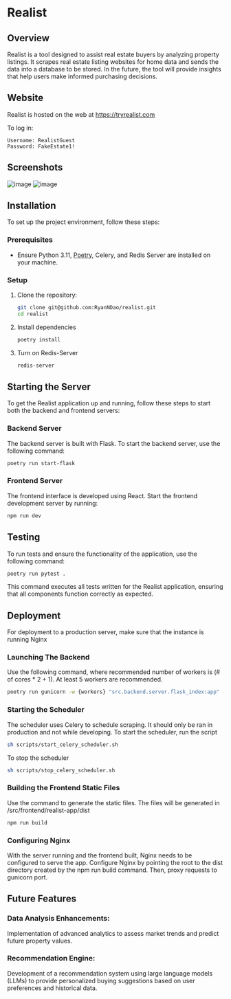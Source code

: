 # Realist

## Overview
Realist is a tool designed to assist real estate buyers by analyzing property listings. It scrapes real estate listing websites for home data and sends the data into a database to be stored. In the future, the tool will provide insights that help users make informed purchasing decisions.

## Website
Realist is hosted on the web at https://tryrealist.com

To log in:
```
Username: RealistGuest
Password: FakeEstate1!
```

## Screenshots
![image](https://github.com/user-attachments/assets/d4413929-fa3d-4420-a6a2-92feec53de43)
![image](https://github.com/user-attachments/assets/0b877beb-32dc-4d3e-bf45-ad24839ba3d4)


## Installation

To set up the project environment, follow these steps:

### Prerequisites
- Ensure Python 3.11, [Poetry](https://python-poetry.org/docs/), Celery, and Redis Server are installed on your machine.

### Setup
1. Clone the repository:
    ```bash
    git clone git@github.com:RyanNDao/realist.git
    cd realist
    ```
2. Install dependencies
    ```bash
    poetry install
    ```
3. Turn on Redis-Server
    ```bash
    redis-server

    ```

## Starting the Server

To get the Realist application up and running, follow these steps to start both the backend and frontend servers:

### Backend Server
The backend server is built with Flask. To start the backend server, use the following command:
```bash
poetry run start-flask
```

### Frontend Server
The frontend interface is developed using React. Start the frontend development server by running:
```bash
npm run dev
```

## Testing
To run tests and ensure the functionality of the application, use the following command:
``` bash
poetry run pytest .
```
This command executes all tests written for the Realist application, ensuring that all components function correctly as expected.

## Deployment
For deployment to a production server, make sure that the instance is running Nginx

### Launching The Backend
Use the following command, where recommended number of workers is (# of cores * 2 + 1). At least 5 workers are recommended. 
``` bash
poetry run gunicorn -w {workers} "src.backend.server.flask_index:app" --bind 0.0.0.0:8000 --log-file ./gunicorn.log
```

### Starting the Scheduler
The scheduler uses Celery to schedule scraping. It should only be ran in production and not while developing. To start the scheduler,
run the script
``` bash
sh scripts/start_celery_scheduler.sh
```
To stop the scheduler
``` bash
sh scripts/stop_celery_scheduler.sh
```
### Building the Frontend Static Files
Use the command to generate the static files. The files will be generated in /src/frontend/realist-app/dist
``` bash
npm run build
``` 

### Configuring Nginx
With the server running and the frontend built, Nginx needs to be configured to serve the app. Configure Nginx by pointing the root to the dist directory created by the npm run build command. Then, proxy requests to gunicorn port.

## Future Features

### Data Analysis Enhancements: 
Implementation of advanced analytics to assess market trends and predict future property values.

### Recommendation Engine: 
Development of a recommendation system using large language models (LLMs) to provide personalized buying suggestions based on user preferences and historical data.
